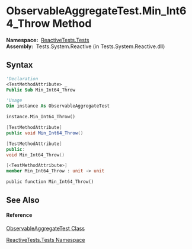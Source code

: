 # ObservableAggregateTest.Min\_Int64\_Throw Method

**Namespace:**  [ReactiveTests.Tests](ReactiveTests.Tests\ReactiveTests.Tests.md)  
**Assembly:**  Tests.System.Reactive (in Tests.System.Reactive.dll)

## Syntax

```vb
'Declaration
<TestMethodAttribute> _
Public Sub Min_Int64_Throw
```

```vb
'Usage
Dim instance As ObservableAggregateTest

instance.Min_Int64_Throw()
```

```csharp
[TestMethodAttribute]
public void Min_Int64_Throw()
```

```c++
[TestMethodAttribute]
public:
void Min_Int64_Throw()
```

```fsharp
[<TestMethodAttribute>]
member Min_Int64_Throw : unit -> unit 
```

```jscript
public function Min_Int64_Throw()
```

## See Also

#### Reference

[ObservableAggregateTest Class](ObservableAggregateTest\ObservableAggregateTest.md)

[ReactiveTests.Tests Namespace](ReactiveTests.Tests\ReactiveTests.Tests.md)




